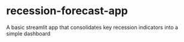 # recession-forecast-app
A basic streamlit app that consolidates key recession indicators into a simple dashboard
